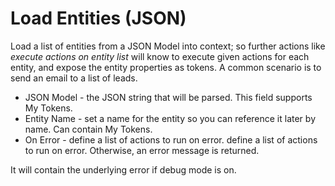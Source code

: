 # Load Entities (JSON)
Load a list of entities from a JSON Model into context; so further actions like *execute actions on entity list* will know to execute given actions for each entity, and expose the entity properties as tokens. A common scenario is to send an email to a list of leads.

* JSON Model - the JSON string that will be parsed. This field supports My Tokens.
* Entity Name - set a name for the entity so you can reference it later by name. Can contain My Tokens.
* On Error - define a list of actions to run on error. define a list of actions to run on error. Otherwise, an error message is returned. 

It will contain the underlying error if debug mode is on. 


